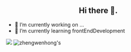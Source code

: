 ## <center>Hi there 👋.</center>

- 🔭 I’m currently working on ...
- 🌱 I’m currently learning frontEndDevelopment<br>
<!-- - 👯 I’m looking to collaborate on ...
- 🤔 I’m looking for help with ...
- 💬 Ask me about ...
- 📫 How to reach me: ...
- 😄 Pronouns: ...
- ⚡ Fun fact: ...<br> -->
<!-- [![zhengwenhong's GitHub stats](https://github-readme-stats.vercel.app/api?username=zhengwenhong123)](https://github.com/anuraghazra/github-readme-stats) -->
![](https://github-readme-stats.vercel.app/api?username=zhengwenhong123&show_icons=true&hide_title=false&theme=cobalt)
![zhengwenhong's](https://github-readme-stats.vercel.app/api/top-langs?username=zhengwenhong123&show_icons=true&theme=cobalt)
<!-- ![zhengwenhong's](https://github-readme-stats.vercel.app/api/top-langs/?username=zhengwenhong123&layout=compact&hide_border=true&langs_count=10) -->




